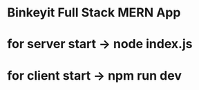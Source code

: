 # Binkeyit Full Stack MERN App
# for server start -> node index.js
# for client start -> npm run dev